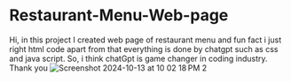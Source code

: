 # Restaurant-Menu-Web-page
Hi, in this project I created web page of restaurant menu and fun fact i just right html code apart from that everything is done by chatgpt such as css and java script. So, i think chatGpt is game changer in coding industry. Thank you
![Screenshot 2024-10-13 at 10 02 18 PM 2](https://github.com/user-attachments/assets/31810bd8-5f0a-45d0-a332-7400b5cd3980)
